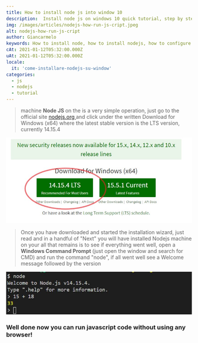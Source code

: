 ```yaml
---
title: How to install node js into window 10  
description:  Install node js on windows 10 quick tutorial, step by step actions to install and launch first .js file via bash command
img: /images/articles/nodejs-how-run-js-cript.jpeg
alt: nodejs-how-run-js-cript
author: Giancarmelo
keywords: How to install node, how to install nodejs, how to configure node, how to configure nodejs on window, how to install node on window, how to install nodejs on window, how to configure node on window, how to configure nodejs on window
cAt: 2021-01-12T05:32:00.000Z
uAt: 2021-01-12T05:32:00.000Z
locale: 
  it: 'come-installare-nodejs-su-window'
categories: 
  - js
  - nodejs
  - tutorial
---
```




> machine <strong> Node JS </strong> on the is a very simple operation, just go to
> the official site <a href="https://nodejs.org/" target="_blank"> nodejs.org </a> and click under the
> written Download for Windows (x64) where the latest stable version is the LTS version, currently
> 14.15.4

![nodejs download button](/images/articles/nodejs.org.JPG "nodejs download button")

> Once you have downloaded and started the installation wizard, just read and in a handful of "Next" you will have
> installed Nodejs machine on your all that remains is to see if everything went well, open a
> <strong> Windows Command Prompt </strong> (just open the window and search for CMD) and run the command
> "node", if all went well see a Welcome message followed by the version

![cmd command](/images/articles/cmd.JPG "cmd command")
  
### Well done now you can run javascript code without using any browser!


